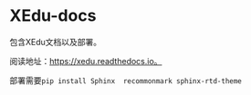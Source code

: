 # XEdu-docs
包含XEdu文档以及部署。

阅读地址：https://xedu.readthedocs.io。

部署需要`pip install Sphinx  recommonmark sphinx-rtd-theme`

